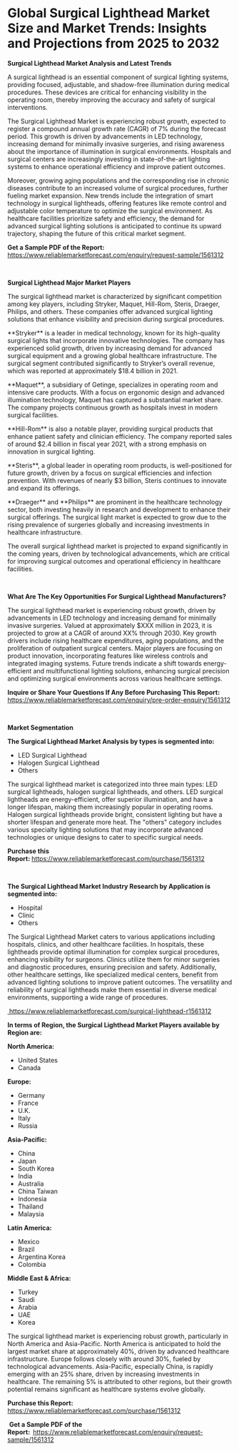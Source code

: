 <p><h1>Global Surgical Lighthead Market Size and Market Trends: Insights and Projections from 2025 to 2032</h1></p><p><strong>Surgical Lighthead Market Analysis and Latest Trends</strong></p>
<p><p>A surgical lighthead is an essential component of surgical lighting systems, providing focused, adjustable, and shadow-free illumination during medical procedures. These devices are critical for enhancing visibility in the operating room, thereby improving the accuracy and safety of surgical interventions.</p><p>The Surgical Lighthead Market is experiencing robust growth, expected to register a compound annual growth rate (CAGR) of 7% during the forecast period. This growth is driven by advancements in LED technology, increasing demand for minimally invasive surgeries, and rising awareness about the importance of illumination in surgical environments. Hospitals and surgical centers are increasingly investing in state-of-the-art lighting systems to enhance operational efficiency and improve patient outcomes.</p><p>Moreover, growing aging populations and the corresponding rise in chronic diseases contribute to an increased volume of surgical procedures, further fueling market expansion. New trends include the integration of smart technology in surgical lightheads, offering features like remote control and adjustable color temperature to optimize the surgical environment. As healthcare facilities prioritize safety and efficiency, the demand for advanced surgical lighting solutions is anticipated to continue its upward trajectory, shaping the future of this critical market segment.</p></p>
<p><strong>Get a Sample PDF of the Report:&nbsp;</strong> <a href="https://www.reliablemarketforecast.com/enquiry/request-sample/1561312?utm_campaign=3138&utm_medium=2&utm_source=Github&utm_content=ia&utm_term=16042025&utm_id=surgical-lighthead">https://www.reliablemarketforecast.com/enquiry/request-sample/1561312</a></p>
<p>&nbsp;</p>
<p><strong>Surgical Lighthead Major Market Players</strong></p>
<p><p>The surgical lighthead market is characterized by significant competition among key players, including Stryker, Maquet, Hill-Rom, Steris, Draeger, Philips, and others. These companies offer advanced surgical lighting solutions that enhance visibility and precision during surgical procedures.</p><p>**Stryker** is a leader in medical technology, known for its high-quality surgical lights that incorporate innovative technologies. The company has experienced solid growth, driven by increasing demand for advanced surgical equipment and a growing global healthcare infrastructure. The surgical segment contributed significantly to Stryker’s overall revenue, which was reported at approximately $18.4 billion in 2021.</p><p>**Maquet**, a subsidiary of Getinge, specializes in operating room and intensive care products. With a focus on ergonomic design and advanced illumination technology, Maquet has captured a substantial market share. The company projects continuous growth as hospitals invest in modern surgical facilities. </p><p>**Hill-Rom** is also a notable player, providing surgical products that enhance patient safety and clinician efficiency. The company reported sales of around $2.4 billion in fiscal year 2021, with a strong emphasis on innovation in surgical lighting.</p><p>**Steris**, a global leader in operating room products, is well-positioned for future growth, driven by a focus on surgical efficiencies and infection prevention. With revenues of nearly $3 billion, Steris continues to innovate and expand its offerings.</p><p>**Draeger** and **Philips** are prominent in the healthcare technology sector, both investing heavily in research and development to enhance their surgical offerings. The surgical light market is expected to grow due to the rising prevalence of surgeries globally and increasing investments in healthcare infrastructure.</p><p>The overall surgical lighthead market is projected to expand significantly in the coming years, driven by technological advancements, which are critical for improving surgical outcomes and operational efficiency in healthcare facilities.</p></p>
<p>&nbsp;</p>
<p><strong>What Are The Key Opportunities For Surgical Lighthead Manufacturers?</strong></p>
<p><p>The surgical lighthead market is experiencing robust growth, driven by advancements in LED technology and increasing demand for minimally invasive surgeries. Valued at approximately $XXX million in 2023, it is projected to grow at a CAGR of around XX% through 2030. Key growth drivers include rising healthcare expenditures, aging populations, and the proliferation of outpatient surgical centers. Major players are focusing on product innovation, incorporating features like wireless controls and integrated imaging systems. Future trends indicate a shift towards energy-efficient and multifunctional lighting solutions, enhancing surgical precision and optimizing surgical environments across various healthcare settings.</p></p>
<p><strong>Inquire or Share Your Questions If Any Before Purchasing This Report:</strong> <a href="https://www.reliablemarketforecast.com/enquiry/pre-order-enquiry/1561312?utm_campaign=3138&utm_medium=2&utm_source=Github&utm_content=ia&utm_term=16042025&utm_id=surgical-lighthead">https://www.reliablemarketforecast.com/enquiry/pre-order-enquiry/1561312</a></p>
<p>&nbsp;</p>
<p><strong>Market Segmentation</strong></p>
<p><strong>The Surgical Lighthead Market Analysis by types is segmented into:</strong></p>
<p><ul><li>LED Surgical Lighthead</li><li>Halogen Surgical Lighthead</li><li>Others</li></ul></p>
<p><p>The surgical lighthead market is categorized into three main types: LED surgical lightheads, halogen surgical lightheads, and others. LED surgical lightheads are energy-efficient, offer superior illumination, and have a longer lifespan, making them increasingly popular in operating rooms. Halogen surgical lightheads provide bright, consistent lighting but have a shorter lifespan and generate more heat. The "others" category includes various specialty lighting solutions that may incorporate advanced technologies or unique designs to cater to specific surgical needs.</p></p>
<p><strong>Purchase this Report:&nbsp;</strong><a href="https://www.reliablemarketforecast.com/purchase/1561312?utm_campaign=3138&utm_medium=2&utm_source=Github&utm_content=ia&utm_term=16042025&utm_id=surgical-lighthead">https://www.reliablemarketforecast.com/purchase/1561312</a></p>
<p>&nbsp;</p>
<p><strong>The Surgical Lighthead Market Industry Research by Application is segmented into:</strong></p>
<p><ul><li>Hospital</li><li>Clinic</li><li>Others</li></ul></p>
<p><p>The Surgical Lighthead Market caters to various applications including hospitals, clinics, and other healthcare facilities. In hospitals, these lightheads provide optimal illumination for complex surgical procedures, enhancing visibility for surgeons. Clinics utilize them for minor surgeries and diagnostic procedures, ensuring precision and safety. Additionally, other healthcare settings, like specialized medical centers, benefit from advanced lighting solutions to improve patient outcomes. The versatility and reliability of surgical lightheads make them essential in diverse medical environments, supporting a wide range of procedures.</p></p>
<p><a href="https://www.reliablemarketforecast.com/surgical-lighthead-r1561312?utm_campaign=3138&utm_medium=2&utm_source=Github&utm_content=ia&utm_term=16042025&utm_id=surgical-lighthead">&nbsp;https://www.reliablemarketforecast.com/surgical-lighthead-r1561312</a></p>
<p><strong>In terms of Region, the Surgical Lighthead Market Players available by Region are:</strong></p>
<p>
    <p> <strong> North America: </strong>
        <ul>
            <li>United States</li>
            <li>Canada</li>
        </ul>
        </p> 
    <p> <strong> Europe: </strong>
        <ul>
            <li>Germany</li>
            <li>France</li>
            <li>U.K.</li>
            <li>Italy</li>
            <li>Russia</li>
        </ul>
        </p> 
    <p> <strong> Asia-Pacific: </strong>
        <ul>
            <li>China</li>
            <li>Japan</li>
            <li>South Korea</li>
            <li>India</li>
            <li>Australia</li>
            <li>China Taiwan</li>
            <li>Indonesia</li>
            <li>Thailand</li>
            <li>Malaysia</li>
        </ul>
        </p> 
    <p> <strong> Latin America: </strong>
        <ul>
            <li>Mexico</li>
            <li>Brazil</li>
            <li>Argentina Korea</li>
            <li>Colombia</li>
        </ul>
        </p> 
    <p> <strong> Middle East & Africa: </strong>
        <ul>
            <li>Turkey</li>
            <li>Saudi</li>
            <li>Arabia</li>
            <li>UAE</li>
            <li>Korea</li>
        </ul>
    </p>
    </p>
<p><p>The surgical lighthead market is experiencing robust growth, particularly in North America and Asia-Pacific. North America is anticipated to hold the largest market share at approximately 40%, driven by advanced healthcare infrastructure. Europe follows closely with around 30%, fueled by technological advancements. Asia-Pacific, especially China, is rapidly emerging with an 25% share, driven by increasing investments in healthcare. The remaining 5% is attributed to other regions, but their growth potential remains significant as healthcare systems evolve globally.</p></p>
<p><strong>Purchase this Report: </strong><a href="https://www.reliablemarketforecast.com/purchase/1561312?utm_campaign=3138&utm_medium=2&utm_source=Github&utm_content=ia&utm_term=16042025&utm_id=surgical-lighthead">https://www.reliablemarketforecast.com/purchase/1561312</a></p>
<p>&nbsp;<strong>Get a Sample PDF of the Report:&nbsp;&nbsp;</strong><a href="https://www.reliablemarketforecast.com/enquiry/request-sample/1561312?utm_campaign=3138&utm_medium=2&utm_source=Github&utm_content=ia&utm_term=16042025&utm_id=surgical-lighthead">https://www.reliablemarketforecast.com/enquiry/request-sample/1561312</a></p>
<p><strong></strong></p>
<p><p></p><p></p><p></p></p>